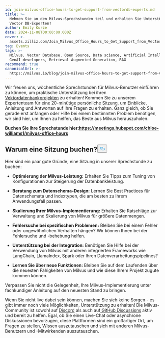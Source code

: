 ```yaml
---
id: join-milvus-office-hours-to-get-support-from-vectordb-experts.md
title: >-
  Nehmen Sie an den Milvus-Sprechstunden teil und erhalten Sie Unterstützung von
  Vector DB-Experten!
author: Emily Kurze
date: 2024-11-08T00:00:00.000Z
cover: >-
  assets.zilliz.com/Join_Milvus_Office_Hours_to_Get_Support_from_Vector_DB_Experts_1_64f88f0607.png
tag: Events
tags: >-
  Milvus, Vector Database, Open Source, Data science, Artificial Intelligence,
  GenAI developers, Retrieval Augmented Generation, RAG
recommend: true
canonicalUrl: >-
  https://milvus.io/blog/join-milvus-office-hours-to-get-support-from-vectordb-experts.md
---
```

<p>Wir freuen uns, wöchentliche Sprechstunden für Milvus-Benutzer einführen zu können, um praktische Unterstützung bei ihren <a href="https://zilliz.com/learn/what-is-vector-database">Vektordatenbankprojekten</a> zu erhalten! Kommen Sie zu unserem Expertenteam für eine 20-minütige persönliche Sitzung, um Einblicke, Anleitung und Antworten auf Ihre Fragen zu erhalten. Ganz gleich, ob Sie gerade erst anfangen oder Hilfe bei einem bestimmten Problem benötigen, wir sind hier, um Ihnen zu helfen, das Beste aus Milvus herauszuholen.</p>
<p><strong>Buchen Sie Ihre Sprechstunde hier:<a href="https://meetings.hubspot.com/chloe-williams1/milvus-office-hours">https://meetings.hubspot.com/chloe-williams1/milvus-office-hours</a></strong></p>
<h2 id="Why-Book-a-Session" class="common-anchor-header">Warum eine Sitzung buchen?<button data-href="#Why-Book-a-Session" class="anchor-icon" translate="no">
      <svg translate="no"
        aria-hidden="true"
        focusable="false"
        height="20"
        version="1.1"
        viewBox="0 0 16 16"
        width="16"
      >
        <path
          fill="#0092E4"
          fill-rule="evenodd"
          d="M4 9h1v1H4c-1.5 0-3-1.69-3-3.5S2.55 3 4 3h4c1.45 0 3 1.69 3 3.5 0 1.41-.91 2.72-2 3.25V8.59c.58-.45 1-1.27 1-2.09C10 5.22 8.98 4 8 4H4c-.98 0-2 1.22-2 2.5S3 9 4 9zm9-3h-1v1h1c1 0 2 1.22 2 2.5S13.98 12 13 12H9c-.98 0-2-1.22-2-2.5 0-.83.42-1.64 1-2.09V6.25c-1.09.53-2 1.84-2 3.25C6 11.31 7.55 13 9 13h4c1.45 0 3-1.69 3-3.5S14.5 6 13 6z"
        ></path>
      </svg>
    </button></h2><p>Hier sind ein paar gute Gründe, eine Sitzung in unserer Sprechstunde zu buchen:</p>
<ul>
<li><p><strong>Optimierung der Milvus-Leistung:</strong> Erhalten Sie Tipps zum Tuning von Konfigurationen zur Steigerung der Datenbankleistung.</p></li>
<li><p><strong>Beratung zum Datenschema-Design:</strong> Lernen Sie Best Practices für Datenschemata und Indextypen, die am besten zu Ihrem Anwendungsfall passen.</p></li>
<li><p><strong>Skalierung Ihrer Milvus-Implementierung:</strong> Erhalten Sie Ratschläge zur Verwaltung und Skalierung von Milvus für größere Datenmengen.</p></li>
<li><p><strong>Fehlersuche bei spezifischen Problemen:</strong> Bleiben Sie bei einem Fehler oder ungewöhnlichen Verhalten hängen? Wir können Ihnen bei der Fehlersuche und -behebung helfen.</p></li>
<li><p><strong>Unterstützung bei der Integration:</strong> Benötigen Sie Hilfe bei der Verwendung von Milvus mit anderen integrierten Frameworks wie LangChain, LlamaIndex, Spark oder Ihren Datenverarbeitungspipelines?</p></li>
<li><p><strong>Lernen Sie über neue Funktionen:</strong> Bleiben Sie auf dem Laufenden über die neuesten Fähigkeiten von Milvus und wie diese Ihrem Projekt zugute kommen können.</p></li>
</ul>
<p>Verpassen Sie nicht die Gelegenheit, Ihre Milvus-Implementierung unter fachkundiger Anleitung auf den neuesten Stand zu bringen.</p>
<p>Wenn Sie nicht live dabei sein können, machen Sie sich keine Sorgen - es gibt immer noch viele Möglichkeiten, Unterstützung zu erhalten! Die Milvus-Community ist sowohl auf <a href="https://discord.com/invite/8uyFbECzPX">Discord</a> als auch auf<a href="https://github.com/search?q=milvus&amp;type=discussions"> GitHub Discussions</a> aktiv und bereit zu helfen. Egal, ob Sie einen Live-Chat oder asynchrone Diskussionen bevorzugen, diese Plattformen sind ein großartiger Ort, um Fragen zu stellen, Wissen auszutauschen und sich mit anderen Milvus-Benutzern und -Mitwirkenden auszutauschen.</p>
